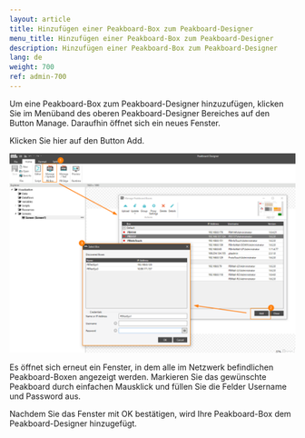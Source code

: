 ```yaml
---
layout: article
title: Hinzufügen einer Peakboard-Box zum Peakboard-Designer
menu_title: Hinzufügen einer Peakboard-Box zum Peakboard-Designer
description: Hinzufügen einer Peakboard-Box zum Peakboard-Designer
lang: de
weight: 700
ref: admin-700
---
```


Um eine Peakboard-Box zum Peakboard-Designer hinzuzufügen, klicken Sie im Menüband des oberen Peakboard-Designer Bereiches auf den Button Manage. Daraufhin öffnet sich ein neues Fenster.

Klicken Sie hier auf den Button Add.

![Deploy Dialog](/assets/images/admin/add/deploy-dialog.png)

Es öffnet sich erneut ein Fenster, in dem alle im Netzwerk befindlichen Peakboard-Boxen angezeigt werden. Markieren Sie das gewünschte Peakboard durch einfachen Mausklick und füllen Sie die Felder Username und Password aus.

Nachdem Sie das Fenster mit OK bestätigen, wird Ihre Peakboard-Box dem Peakboard-Designer hinzugefügt.
